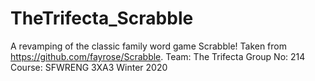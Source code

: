 # TheTrifecta_Scrabble

A revamping of the classic family word game Scrabble! Taken from https://github.com/fayrose/Scrabble. 
Team: The Trifecta
Group No: 214
Course: SFWRENG 3XA3 Winter 2020